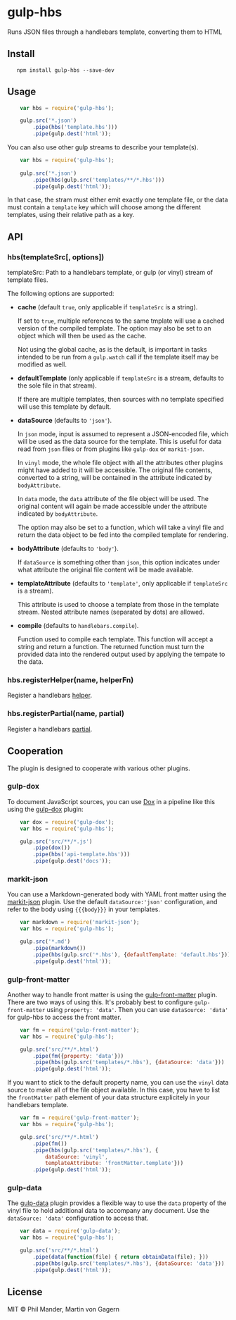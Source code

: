 gulp-hbs
===========

Runs JSON files through a handlebars template, converting them to HTML

## Install

```
   npm install gulp-hbs --save-dev
```

## Usage

```js
    var hbs = require('gulp-hbs');

    gulp.src('*.json')
        .pipe(hbs('template.hbs')))
        .pipe(gulp.dest('html'));
```

You can also use other gulp streams to describe your template(s).

```js
    var hbs = require('gulp-hbs');
    
    gulp.src('*.json')
        .pipe(hbs(gulp.src('templates/**/*.hbs')))
        .pipe(gulp.dest('html'));
```

In that case, the stram must either emit exactly one template file,
or the data must contain a `template` key which will choose among the
different templates, using their relative path as a key.

## API

### hbs(templateSrc[, options])

templateSrc: Path to a handlebars template,
or gulp (or vinyl) stream of template files.

The following options are supported:

* **cache** (default `true`, only applicable if `templateSrc` is a string).

  If set to `true`, multiple references to the same tmplate will use a
  cached version of the compiled template.  The option may also be set
  to an object which will then be used as the cache.

  Not using the global cache, as is the default, is important in tasks
  intended to be run from a `gulp.watch` call if the template itself
  may be modified as well.

* **defaultTemplate** (only applicable if `templateSrc` is a stream,
  defaults to the sole file in that stream).

  If there are multiple templates, then sources with no template specified
  will use this template by default.

* **dataSource** (defaults to `'json'`).

  In `json` mode, input is assumed to represent a JSON-encoded file,
  which will be used as the data source for the template.
  This is useful for data read from `json` files or from plugins like
  `gulp-dox` or `markit-json`.

  In `vinyl` mode, the whole file object with all the attributes
  other plugins might have added to it will be accessible.
  The original file contents, converted to a string, will be contained
  in the attribute indicated by `bodyAttribute`.

  In `data` mode, the `data` attribute of the file object will be used.
  The original content will again be made accessible under the
  attribute indicated by `bodyAttribute`.

  The option may also be set to a function, which will take a vinyl
  file and return the data object to be fed into the compiled
  template for rendering.

* **bodyAttribute** (defaults to `'body'`).

  If `dataSource` is something other than `json`, this option
  indicates under what attribute the original file content will be
  made available.

* **templateAttribute** (defaults to `'template'`,
  only applicable if `templateSrc` is a stream).

  This attribute is used to choose a template from those in the
  template stream.  Nested attribute names (separated by dots) are
  allowed.

* **compile** (defaults to `handlebars.compile`).

  Function used to compile each template.
  This function will accept a string and return a function.
  The returned function must turn the provided data into
  the rendered output used by applying the tempate to the data.

### hbs.registerHelper(name, helperFn)

Register a handlebars [helper](http://handlebarsjs.com/#helpers).

### hbs.registerPartial(name, partial)

Register a handlebars [partial](http://handlebarsjs.com/partials.html).

## Cooperation

The plugin is designed to cooperate with various other plugins.

### gulp-dox

To document JavaScript sources, you can use
[Dox](https://github.com/tj/dox) in a pipeline like this
using the [gulp-dox](https://github.com/ayhankuru/gulp-dox) plugin:

```js
    var dox = require('gulp-dox');
    var hbs = require('gulp-hbs');

    gulp.src('src/**/*.js')
        .pipe(dox())
        .pipe(hbs('api-template.hbs')))
        .pipe(gulp.dest('docs'));
```

### markit-json

You can use a Markdown-generated body with YAML front matter
using the [markit-json](https://github.com/Minwe/markit-json) plugin.
Use the default `dataSource:'json'` configuration,
and refer to the body using `{{{body}}}` in your templates.

```js
    var markdown = require('markit-json');
    var hbs = require('gulp-hbs');

    gulp.src('*.md')
        .pipe(markdown())
        .pipe(hbs(gulp.src('*.hbs'), {defaultTemplate: 'default.hbs'}))
        .pipe(gulp.dest('html'));
```

### gulp-front-matter

Another way to handle front matter is using the
[gulp-front-matter](https://github.com/lmtm/gulp-front-matter) plugin.
There are two ways of using this.
It's probably best to configure `gulp-front-matter` using `property: 'data'`.
Then you can use `dataSource: 'data'` for gulp-hbs to access the front matter.

```js
    var fm = require('gulp-front-matter');
    var hbs = require('gulp-hbs');

    gulp.src('src/**/*.html')
        .pipe(fm({property: 'data'}))
        .pipe(hbs(gulp.src('templates/*.hbs'), {dataSource: 'data'}))
        .pipe(gulp.dest('html'));
```

If you want to stick to the default property name, you can use the
`vinyl` data source to make all of the file object available.
In this case, you have to list the `frontMatter` path element
of your data structure explicitely in your handlebars template.

```js
    var fm = require('gulp-front-matter');
    var hbs = require('gulp-hbs');

    gulp.src('src/**/*.html')
        .pipe(fm())
        .pipe(hbs(gulp.src('templates/*.hbs'), {
            dataSource: 'vinyl',
            templateAttribute: 'frontMatter.template'}))
        .pipe(gulp.dest('html'));
```


### gulp-data

The [gulp-data](https://github.com/colynb/gulp-data) plugin provides
a flexible way to use the `data` property of the vinyl file to hold
additional data to accompany any document.
Use the `dataSource: 'data'` configuration to access that.

```js
    var data = require('gulp-data');
    var hbs = require('gulp-hbs');

    gulp.src('src/**/*.html')
        .pipe(data(function(file) { return obtainData(file); }))
        .pipe(hbs(gulp.src('templates/*.hbs'), {dataSource: 'data'}))
        .pipe(gulp.dest('html'));
```

## License

MIT © Phil Mander, Martin von Gagern
